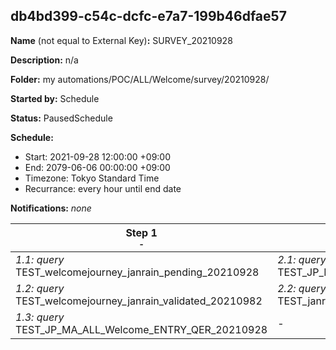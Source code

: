 ## db4bd399-c54c-dcfc-e7a7-199b46dfae57

**Name** (not equal to External Key)**:** SURVEY_20210928

**Description:** n/a

**Folder:** my automations/POC/ALL/Welcome/survey/20210928/

**Started by:** Schedule

**Status:** PausedSchedule

**Schedule:**

* Start: 2021-09-28 12:00:00 +09:00
* End: 2079-06-06 00:00:00 +09:00
* Timezone: Tokyo Standard Time
* Recurrance: every hour until end date

**Notifications:** _none_


| Step 1<br>_<small>-</small>_ | Step 2<br>_<small>-</small>_ |
| --- | --- |
| _1.1: query_<br>TEST_welcomejourney_janrain_pending_20210928 | _2.1: query_<br>TEST_JP_MA_ALL_Welcome_first_pending_QER_20210928 |
| _1.2: query_<br>TEST_welcomejourney_janrain_validated_20210982 | _2.2: query_<br>TEST_janrain_newusers_union_20210928 |
| _1.3: query_<br>TEST_JP_MA_ALL_Welcome_ENTRY_QER_20210928 | - |
